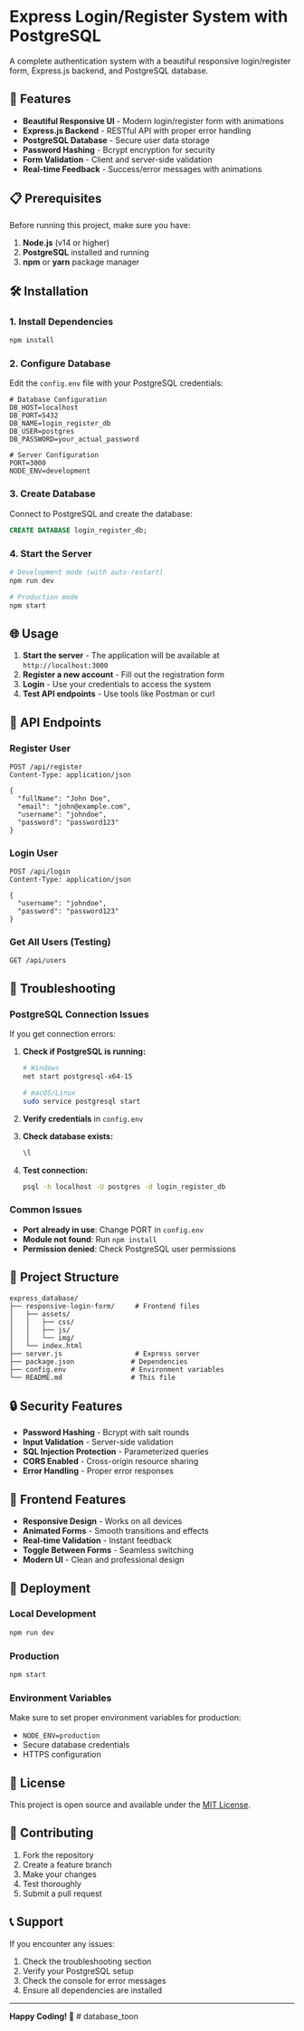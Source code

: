 # Express Login/Register System with PostgreSQL

A complete authentication system with a beautiful responsive login/register form, Express.js backend, and PostgreSQL database.

## 🚀 Features

- **Beautiful Responsive UI** - Modern login/register form with animations
- **Express.js Backend** - RESTful API with proper error handling
- **PostgreSQL Database** - Secure user data storage
- **Password Hashing** - Bcrypt encryption for security
- **Form Validation** - Client and server-side validation
- **Real-time Feedback** - Success/error messages with animations

## 📋 Prerequisites

Before running this project, make sure you have:

1. **Node.js** (v14 or higher)
2. **PostgreSQL** installed and running
3. **npm** or **yarn** package manager

## 🛠️ Installation

### 1. Install Dependencies
```bash
npm install
```

### 2. Configure Database

Edit the `config.env` file with your PostgreSQL credentials:

```env
# Database Configuration
DB_HOST=localhost
DB_PORT=5432
DB_NAME=login_register_db
DB_USER=postgres
DB_PASSWORD=your_actual_password

# Server Configuration
PORT=3000
NODE_ENV=development
```

### 3. Create Database

Connect to PostgreSQL and create the database:

```sql
CREATE DATABASE login_register_db;
```

### 4. Start the Server

```bash
# Development mode (with auto-restart)
npm run dev

# Production mode
npm start
```

## 🌐 Usage

1. **Start the server** - The application will be available at `http://localhost:3000`
2. **Register a new account** - Fill out the registration form
3. **Login** - Use your credentials to access the system
4. **Test API endpoints** - Use tools like Postman or curl

## 📡 API Endpoints

### Register User
```http
POST /api/register
Content-Type: application/json

{
  "fullName": "John Doe",
  "email": "john@example.com",
  "username": "johndoe",
  "password": "password123"
}
```

### Login User
```http
POST /api/login
Content-Type: application/json

{
  "username": "johndoe",
  "password": "password123"
}
```

### Get All Users (Testing)
```http
GET /api/users
```

## 🔧 Troubleshooting

### PostgreSQL Connection Issues

If you get connection errors:

1. **Check if PostgreSQL is running:**
   ```bash
   # Windows
   net start postgresql-x64-15
   
   # macOS/Linux
   sudo service postgresql start
   ```

2. **Verify credentials** in `config.env`

3. **Check database exists:**
   ```sql
   \l
   ```

4. **Test connection:**
   ```bash
   psql -h localhost -U postgres -d login_register_db
   ```

### Common Issues

- **Port already in use**: Change PORT in `config.env`
- **Module not found**: Run `npm install`
- **Permission denied**: Check PostgreSQL user permissions

## 📁 Project Structure

```
express_database/
├── responsive-login-form/     # Frontend files
│   ├── assets/
│   │   ├── css/
│   │   ├── js/
│   │   └── img/
│   └── index.html
├── server.js                  # Express server
├── package.json              # Dependencies
├── config.env                # Environment variables
└── README.md                 # This file
```

## 🔒 Security Features

- **Password Hashing** - Bcrypt with salt rounds
- **Input Validation** - Server-side validation
- **SQL Injection Protection** - Parameterized queries
- **CORS Enabled** - Cross-origin resource sharing
- **Error Handling** - Proper error responses

## 🎨 Frontend Features

- **Responsive Design** - Works on all devices
- **Animated Forms** - Smooth transitions and effects
- **Real-time Validation** - Instant feedback
- **Toggle Between Forms** - Seamless switching
- **Modern UI** - Clean and professional design

## 🚀 Deployment

### Local Development
```bash
npm run dev
```

### Production
```bash
npm start
```

### Environment Variables
Make sure to set proper environment variables for production:
- `NODE_ENV=production`
- Secure database credentials
- HTTPS configuration

## 📝 License

This project is open source and available under the [MIT License](LICENSE).

## 🤝 Contributing

1. Fork the repository
2. Create a feature branch
3. Make your changes
4. Test thoroughly
5. Submit a pull request

## 📞 Support

If you encounter any issues:

1. Check the troubleshooting section
2. Verify your PostgreSQL setup
3. Check the console for error messages
4. Ensure all dependencies are installed

---

**Happy Coding! 🎉**
#   d a t a b a s e _ t o o n  
 